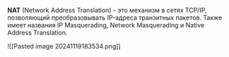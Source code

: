 **NAT** (Network Address Translation) - это механизм в сетях TCP/IP, позволяющий преобразовывать IP-адреса транзитных пакетов. Также имеет названия IP Masquerading, Network Masquerading и Native Address Translation.

![[Pasted image 20241119183534.png]]